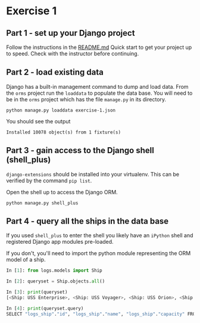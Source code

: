 # Exercise 1

## Part 1 - set up your Django project

Follow the instructions in the [README.md](../README.md) Quick start to get your project up to speed. Check with the instructor before continuing.

## Part 2 - load existing data

Django has a built-in management command to dump and load data. From the `orms` project run the `loaddata` to populate the data base. You will need to be in the `orms` project which has the file `manage.py` in its directory.


    python manage.py loaddata exercise-1.json


You should see the output

    Installed 10078 object(s) from 1 fixture(s)

## Part 3 - gain access to the Django shell (shell_plus)

`django-extensions` should be installed into your virtualenv. This can be verified by the command `pip list`.

Open the shell up to access the Django ORM. 

```console
python manage.py shell_plus
```

## Part 4 - query all the ships in the data base

If you used `shell_plus` to enter the shell you likely have an `iPython` shell and registered Django app modules pre-loaded.

If you don't, you'll need to import the python module representing the ORM model of a ship.

```py
In [1]: from logs.models import Ship

In [2]: queryset = Ship.objects.all()

In [3]: print(queryset)
[<Ship: USS Enterprise>, <Ship: USS Voyager>, <Ship: USS Orion>, <Ship: USS Luna>, <Ship: USS Ares>]

In [4]: print(queryset.query)
SELECT "logs_ship"."id", "logs_ship"."name", "logs_ship"."capacity" FROM "logs_ship"

```

